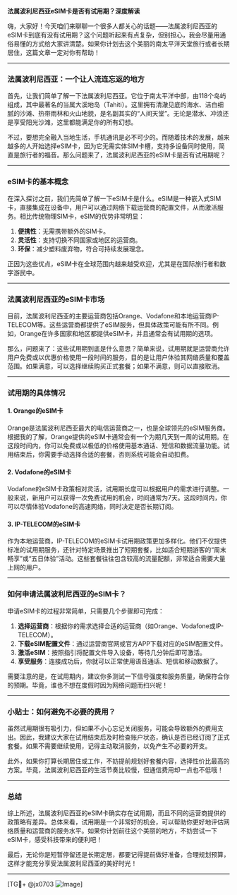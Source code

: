 **法属波利尼西亚eSIM卡是否有试用期？深度解读**

嗨，大家好！今天咱们来聊聊一个很多人都关心的话题——法属波利尼西亚的eSIM卡到底有没有试用期？这个问题听起来有点复杂，但别担心，我会尽量用通俗易懂的方式给大家讲清楚。如果你计划去这个美丽的南太平洋天堂旅行或者长期居住，这篇文章一定对你有帮助！

---

### 法属波利尼西亚：一个让人流连忘返的地方

首先，让我们简单了解一下法属波利尼西亚。它位于南太平洋中部，由118个岛屿组成，其中最著名的当属大溪地岛（Tahiti）。这里拥有清澈见底的海水、洁白细腻的沙滩、热带雨林和火山地貌，是名副其实的“人间天堂”。无论是潜水、冲浪还是享受阳光沙滩，这里都能满足你的所有幻想。

不过，要想完全融入当地生活，手机通讯是必不可少的。而随着技术的发展，越来越多的人开始选择eSIM卡，因为它无需实体SIM卡槽，支持多设备同时使用，简直是旅行者的福音。那么问题来了，法属波利尼西亚的eSIM卡是否有试用期呢？

---

### eSIM卡的基本概念

在深入探讨之前，我们先简单了解一下eSIM卡是什么。eSIM是一种嵌入式SIM卡，直接集成在设备中，用户可以通过网络下载运营商的配置文件，从而激活服务。相比传统物理SIM卡，eSIM的优势非常明显：

1. **便携性**：无需携带额外的SIM卡。
2. **灵活性**：支持切换不同国家或地区的运营商。
3. **环保**：减少塑料废弃物，符合可持续发展理念。

正因为这些优点，eSIM卡在全球范围内越来越受欢迎，尤其是在国际旅行者和数字游民中。

---

### 法属波利尼西亚的eSIM卡市场

目前，法属波利尼西亚的主要运营商包括Orange、Vodafone和本地运营商IP-TELECOM等。这些运营商都提供了eSIM服务，但具体政策可能有所不同。例如，Orange在许多国家和地区都提供eSIM卡，并且通常会有试用期的选项。

那么，问题来了：这些试用期到底是什么意思？简单来说，试用期就是运营商允许用户免费或以优惠价格使用一段时间的服务，目的是让用户体验其网络质量和覆盖范围。如果满意，可以选择继续购买正式套餐；如果不满意，则可以直接取消。

---

### 试用期的具体情况

#### 1. Orange的eSIM卡
Orange是法属波利尼西亚最大的电信运营商之一，也是全球领先的eSIM服务商。根据我的了解，Orange提供的eSIM卡通常会有一个为期几天到一周的试用期。在这段时间内，你可以免费或以极低的价格使用基本通话、短信和数据流量功能。试用结束后，你需要手动选择合适的套餐，否则系统可能会自动扣费。

#### 2. Vodafone的eSIM卡
Vodafone的eSIM卡政策相对灵活，试用期长度可以根据用户的需求进行调整。一般来说，新用户可以获得一次免费试用的机会，时间通常为7天。这段时间内，你可以尽情体验Vodafone的高速网络，同时决定是否长期订阅。

#### 3. IP-TELECOM的eSIM卡
作为本地运营商，IP-TELECOM的eSIM卡试用期政策更加多样化。他们不仅提供标准的试用期服务，还针对特定场景推出了短期套餐，比如适合短期游客的“周末畅享”或“五日体验”活动。这些套餐往往包含较高的流量配额，非常适合需要大量上网的用户。

---

### 如何申请法属波利尼西亚的eSIM卡？

申请eSIM卡的过程非常简单，只需要几个步骤即可完成：

1. **选择运营商**：根据你的需求选择合适的运营商（如Orange、Vodafone或IP-TELECOM）。
2. **下载eSIM配置文件**：通过运营商官网或官方APP下载对应的eSIM配置文件。
3. **激活eSIM**：按照指引将配置文件导入设备，等待几分钟后即可激活。
4. **享受服务**：连接成功后，你就可以正常使用语音通话、短信和移动数据了。

需要注意的是，在试用期内，建议你多测试一下信号强度和服务质量，确保符合你的预期。毕竟，谁也不想在度假时因为网络问题而扫兴呢！

---

### 小贴士：如何避免不必要的费用？

虽然试用期很有吸引力，但如果不小心忘记关闭服务，可能会导致额外的费用支出。因此，我建议大家在试用结束后及时检查账户状态，确认是否已经订阅了正式套餐。如果不需要继续使用，记得主动取消服务，以免产生不必要的开支。

此外，如果你打算长期居住或工作，不妨提前规划好套餐内容，选择性价比最高的方案。毕竟，法属波利尼西亚的生活节奏比较慢，但通信费用却一点也不低哦！

---

### 总结

综上所述，法属波利尼西亚的eSIM卡确实存在试用期，而且不同的运营商提供的政策略有差异。总体来看，试用期是一个非常好的机会，可以帮助你更好地评估网络质量和运营商的服务水平。如果你计划前往这个美丽的地方，不妨尝试一下eSIM卡，感受科技带来的便利吧！

最后，无论你是短暂停留还是长期定居，都要记得提前做好准备，合理规划预算，这样才能充分享受法属波利尼西亚的美好时光！

---

[TG💪+ @jx0703 ![Image](https://github.com/user-attachments/assets/dbca1d08-cadb-493c-b0ec-ad6f7a83f270)]